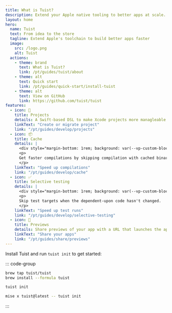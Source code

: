 ```yaml
---
title: What is Tuist?
description: Extend your Apple native tooling to better apps at scale.
layout: home
hero:
  name: Tuist
  text: From idea to the store
  tagline: Extend Apple's toolchain to build better apps faster
  image:
    src: /logo.png
    alt: Tuist
  actions:
    - theme: brand
      text: What is Tuist?
      link: /pt/guides/tuist/about
    - theme: alt
      text: Quick start
      link: /pt/guides/quick-start/install-tuist
    - theme: alt
      text: View on GitHub
      link: https://github.com/tuist/tuist
features:
  - icon: 📝
    title: Projects
    details: A Swift-based DSL to make Xcode projects more managleable and scalable.
    linkText: "Create or migrate project"
    link: "/pt/guides/develop/projects"
  - icon: 📦
    title: Cache
    details: |
      <div style="margin-bottom: 1rem; background: var(--vp-custom-block-tip-code-bg); color: var(--vp-c-tip-1); font-size: 11px; display: inline-block; padding-left: 5px; padding-right: 5px; border-radius: 10%;">Requires a Tuist project</div>
      <p>
      Get faster compilations by skipping compilation with cached binaries.
      </p>
    linkText: "Speed up compilations"
    link: "/pt/guides/develop/cache"
  - icon: ✅
    title: Selective testing
    details: |
      <div style="margin-bottom: 1rem; background: var(--vp-custom-block-tip-code-bg); color: var(--vp-c-tip-1); font-size: 11px; display: inline-block; padding-left: 5px; padding-right: 5px; border-radius: 10%;">Requires a Tuist project</div>
      <p>
      Skip test targets when the dependent-upon code hasn't changed.
      </p>
    linkText: "Speed up test runs"
    link: "/pt/guides/develop/selective-testing"
  - icon: 📱
    title: Previews
    details: Share previews of your app with a URL that launches the app on a click.
    linkText: "Share your apps"
    link: "/pt/guides/share/previews"
---
```


Install Tuist and run `tuist init` to get started:

::: code-group

```bash [Homebrew]
brew tap tuist/tuist
brew install --formula tuist

tuist init
```

```bash [Mise]
mise x tuist@latest -- tuist init
```
:::
